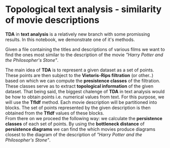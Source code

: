 # Topological text analysis - similarity of movie descriptions

**TDA** in **text analysis** is a relatively new branch with some promissing results. In this notebook, we demonstrate one of it's methods.

Given a file containing the titles and descriptions of various films we want to find the ones most similar to the description of the movie *"Harry Potter and the Philosopher's Stone"*.

The main idea of **TDA** is to represent a given dataset as a set of points. These points are then subject to the **Vietoris-Rips filtration** (or other..) based on which we can compute the **presistence classes** of the filtration. These classes serve as to extract **topological information** of the given dataset. That being said, the biggest chalenge of **TDA** in text analysis would be how to obtain points i.e. numerical values from text. For this purpose, we will use the **TfIdf** method. Each movie description will be partitioned into blocks. The set of points represented by the given description is then obtained from the **TfIdf** values of these blocks.  
From there on we proceed the following way: we calculate the **persistence classes** of each set of points. By using the **bottleneck distance** of **persistence diagrams** we can find the which movies produce diagrams closest to the diagram of the description of *"Harry Potter and the Philosopher's Stone"*.
